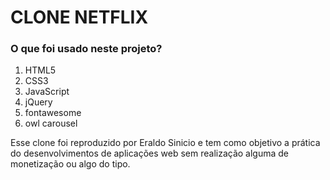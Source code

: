 # CLONE NETFLIX

### O que foi usado neste projeto?

1. HTML5
2. CSS3
3. JavaScript
4. jQuery
5. fontawesome
6. owl carousel

Esse clone foi reproduzido por Eraldo Sinicio e tem como objetivo a prática do desenvolvimentos de aplicações web sem realização alguma de monetização ou algo do tipo.
